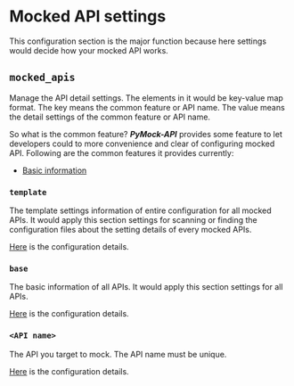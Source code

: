 # Mocked API settings

This configuration section is the major function because here settings would decide how your mocked API works.

## ``mocked_apis``

Manage the API detail settings. The elements in it would be key-value map format. The key means the common feature or API
name. The value means the detail settings of the common feature or API name.

So what is the common feature? **_PyMock-API_** provides some feature to let developers could to more convenience and clear
of configuring mocked API. Following are the common features it provides currently:

* [Basic information](#mocked_apisbase)


### ``template``

The template settings information of entire configuration for all mocked APIs. It would apply this section settings for
scanning or finding the configuration files about the setting details of every mocked APIs.

[Here](/configure-references/mocked-apis/template) is the configuration details.


### ``base``

The basic information of all APIs. It would apply this section settings for all APIs.

[Here](/configure-references/mocked-apis/base) is the configuration details.


### ``<API name>``

The API you target to mock. The API name must be unique.

[Here](/configure-references/mocked-apis/apis) is the configuration details.
